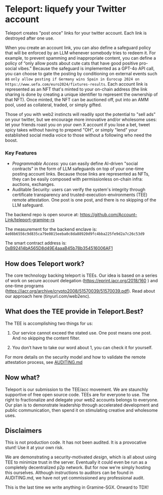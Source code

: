 # Teleport: liquefy your Twitter account

Teleport creates "post once" links for your twitter account. Each link is destroyed after one use.

When you create an account link, you can also define a safeguard policy that will be enforced by an LLM whenever somebody tries to redeem it. For example, to prevent spamming and inappropriate content, you can define a policy of “only allow posts about cute cats that have good positive pro-social vibes." Because the safeguard is implemented as a GPT-4o API call, you can choose to gate the posting by conditioning on external events such as 
`only allow posting if Germany wins Spain in Eurocup 2024 on https://www.uefa.com/euro2024/fixtures-results`.
Each account link is represented as an NFT that's minted to your on-chain address (the link sharing is done by creating a unique identifier to represent the ownership of that NFT). Once minted, the NFT can be auctioned off, put into an AMM pool, used as collateral, traded, or simply gifted.

Those of you with web2 instincts will readily spot the potential to "sell ads" on your twitter, but we encourage more innovative and/or wholesome uses: let your friends roast you on your own X account if you lose a bet, tweet spicy takes without having to prepend "OH", or simply "lend" your established social media voice to those without a following who need the boost.

### Key Features

- *Programmable Access:* you can easily define AI-driven "social contracts" in the form of LLM safeguards on top of your one-time posting account links. Because those links are represented as NFTs, they can be easily composed with permissionless on-chain infra: auctions, exchanges.
- Auditable Security: users can verify the system's integrity through certificate transparency and trusted-execution-environments (TEE) remote attestation. One post is one post, and there is no skipping of the LLM safeguard.

The backend repo is open source at: https://github.com/Account-Link/teleport-gramine-rs

The measurement for the backend enclave is:  `4e08b6556c9d835ca79e0815eeba0c8da88920d9fc4bba225fe9d2a7c26c53d9`

The smart contract address is: [0xB92414bA565D8d49E4aaaB45b78b354516006AF1](https://sepolia.basescan.org/address/0xB92414bA565D8d49E4aaaB45b78b354516006AF1)

## How does Teleport work?

The core technology backing teleport is TEEs. Our idea is based on a series of work on secure account delegation (https://eprint.iacr.org/2018/160 ) and one-time programs (https://iacr.org/archive/crypto2008/51570039/51570039.pdf). Read about our approach here (tinyurl.com/web2enc). 

## What does the TEE provide in Teleport.Best?

The TEE is accomplishing two things for us:

1. Our service cannot exceed the stated use. One post means one post. And no skipping the content filter.

2. You don’t have to take our word about 1, you can check it for yourself.

For more details on the security model and how to validate the remote attestation process, see [AUDITING.md](./AUDITING.md)

## Now what? 
Teleport is our submission to the TEE/acc movement. We are staunchly supportive of free open source code. TEEs are for everyone to use. The right to fractionalize and delegate your web2 accounts belongs to everyone. Our plan is to demonstrate leadership through accelerated development and public communication, then spend it on stimulating creative and wholesome uses.

## Disclaimers

This is not production code. It has not been audited. It is a provocative stunt! Use it at your own risk.

We are demonstrating a security-motivated *design*, which is all about using TEE to minimize trust in the server. 
Eventually it could even be run as a completely decentralized p2p network. 
But for now we're simply hosting this ourselves.
Although instructions to auditors can be found in AUDITING.md, we have not yet commissioned any professional audit.

This is the last time we write anything in Gramine-SGX. Onward to TDX!

